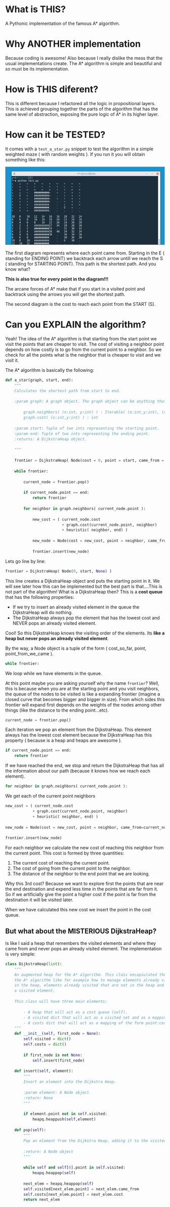 # What is THIS?

A Pythonic implementation of the famous A* algorithm.

# Why ANOTHER implementation

Because coding is awesome! Also because I really dislike the mess that the usual implementations create. The A* algorithm is simple and beautiful and so must be its implementation.

# How is THIS diferent?

This is different because I refactored all the logic in propositional layers. This is achieved grouping together the parts of the algorithm that has the same level of abstraction, exposing the pure logic of A* in its higher layer.

# How can it be TESTED?

It comes with a `test_a_star.py` snippet to test the algorithm in a simple weighted maze ( with random weights ). If you run it you will obtain something like this:

<p align="center">
<img src="./doc/sample.png">
</p>

The first diagram represents where each point came from. Starting in the E ( standing for ENDING POINT) we backtrack each arrow untill we reach the S ( standing for STARTING POINT). This path is the shortest path. And you know what? 

**This is also true for every point in the diagram!!!**

The arcane forces of A* make that if you start in a visited point and backtrack using the arrows you will get the shortest path.

The second diagram is the cost to reach each point from the START (S).

# Can you EXPLAIN the algorithm?

Yeah! The idea of the A* algorithm is that starting from the start point we visit the points that are cheaper to visit. The cost of visiting a neighbor point depends on how costly is to go from the current point to a neighbor. So we check for all the points what is the neighbor that is cheaper to visit and we visit it.

The A* algorithm is basically the following:

```python
def a_star(graph, start, end):
    """
    Calculates the shortest path from start to end.

    :param graph: A graph object. The graph object can be anything that implements the following methods:

        graph.neighbors( (x:int, y:int) ) : Iterable( (x:int,y:int), (x:int,y:int), ...)
        graph.cost( (x:int,y:int) ) : int

    :param start: Tuple of two ints representing the starting point.
    :param end: Tuple of two ints representing the ending point.
    :returns: A DijkstraHeap object.

    """

    frontier = DijkstraHeap( Node(cost = 0, point = start, came_from = None) )

    while frontier:

        current_node = frontier.pop()

        if current_node.point == end:
            return frontier

        for neighbor in graph.neighbors( current_node.point ):

            new_cost = ( current_node.cost
                         + graph.cost(current_node.point, neighbor)
                         + heuristic( neighbor, end) )

            new_node = Node(cost = new_cost, point = neighbor, came_from=current_node.point)

            frontier.insert(new_node)

```

Lets go line by line:

```python
frontier = DijkstraHeap( Node(0, start, None) )
```

This line creates a DijkstraHeap object and puts the starting point in it. We will see later how this can be implemented but the best part is that....This is not part of the algorithm! What is a DijkstraHeap then? This is a **cost queue** that has the following properties:

* If we try to insert an already visited element in the queue the DijkstraHeap will do nothing.
* The DijkstraHeap always pop the element that has the lowest cost and NEVER pops an already visited element.

Cool! So this DijkstraHeap knows the visiting order of the elements. Its **like a heap but never pops an already visited element**.

By the way, a Node object is a tuple of the form ( cost_so_far, point, point_from_we_came ).

```python
while frontier:
```

We loop while we have elements in the queue.


At this point maybe you are asking yourself why the name `frontier`? Well, this is because when you are at the starting point and you visit neighbors, the queue of the nodes to be visited is like a expanding frontier (imagine a closed curve that becomes bigger and bigger in size). From which sides this frontier will expand first depends on the weights of the nodes among other things (like the distance to the ending point...etc).

```python
current_node = frontier.pop()
```

Each iteration we pop an element from the DijkstraHeap. This element always has the lowest cost element because the DijkstraHeap has this property ( because is a heap and heaps are awesome ).

```python
if current_node.point == end:
    return frontier
```

If we have reached the end, we stop and return the DijkstraHeap that has all the information about our path (because it knows how we reach each element).

```python
for neighbor in graph.neighbors( current_node.point ):
```

We get each of the current point neighbors

```python
new_cost = ( current_node.cost
            + graph.cost(current_node.point, neighbor)
            + heuristic( neighbor, end) )
             
new_node = Node(cost = new_cost, point = neighbor, came_from=current_node.point)

frontier.insert(new_node)

```

For each neighbor we calculate the new cost of reaching this neighbor from the current point. This cost is formed by three quantities:

1. The current cost of reaching the current point.
2. The cost of going from the current point to the neighbor.
3. The distance of the neighbor to the end point that we are looking.

Why this 3rd cost? Because we want to explore first the points that are near the end destination and expend less time in the points that are far from it. So if we artificially give the point a higher cost if the point is far from the destination it will be visited later.

When we have calculated this new cost we insert the point in the cost queue.

## But what about the MISTERIOUS DijkstraHeap?

Is like I said a heap that remembers the visited elements and where they came from and never pops an already visited element. The implementation is very simple:

```python
class DijkstraHeap(list):
    """
    An augmented heap for the A* algorithm. This class encapsulated the residual logic of
    the A* algorithm like for example how to manage elements already visited that remain
    in the heap, elements already visited that are not in the heap and from where we came to
    a visited element.

    This class will have three main elements:

        - A heap that will act as a cost queue (self).
        - A visited dict that will act as a visited set and as a mapping of the form  point:came_from
        - A costs dict that will act as a mapping of the form point:cost_so_far
    """
    def __init__(self, first_node = None):
        self.visited = dict()
        self.costs = dict()

        if first_node is not None:
            self.insert(first_node)

    def insert(self, element):
        """
        Insert an element into the Dijkstra Heap.

        :param element: A Node object.
        :return: None
        """

        if element.point not in self.visited:
            heapq.heappush(self,element)

    def pop(self):
        """
        Pop an element from the Dijkstra Heap, adding it to the visited and cost dicts.

        :return: A Node object
        """

        while self and self[0].point in self.visited:
            heapq.heappop(self)

        next_elem = heapq.heappop(self)
        self.visited[next_elem.point] = next_elem.came_from
        self.costs[next_elem.point] = next_elem.cost
        return next_elem
```
